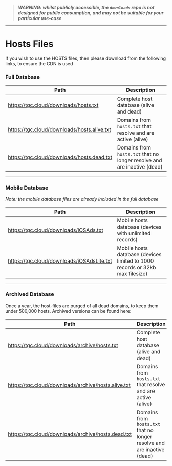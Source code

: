 >_**WARNING: whilst publicly accessible, the `downloads` repo is not designed for public consumption, and may not be suitable for your particular use-case**_

****

# Hosts Files

If you wish to use the HOSTS files, then please download from the following links, to ensure the CDN is used

### Full Database

Path | Description
------ | ------
https://tgc.cloud/downloads/hosts.txt | Complete host database (alive and dead)
https://tgc.cloud/downloads/hosts.alive.txt | Domains from `hosts.txt` that resolve and are active (alive)
https://tgc.cloud/downloads/hosts.dead.txt |Domains from `hosts.txt` that no longer resolve and are inactive (dead)

****

### Mobile Database
*Note: the mobile database files are already included in the full database*

Path | Description
------ | ------
https://tgc.cloud/downloads/iOSAds.txt | Mobile hosts database (devices with unlimited records)
https://tgc.cloud/downloads/iOSAdsLite.txt | Mobile hosts database (devices limited to 1000 records or 32kb max filesize)

****

### Archived Database
Once a year, the host-files are purged of all dead domains, to keep them under 500,000 hosts. Archived versions can be found here:

Path | Description
------ | ------
https://tgc.cloud/downloads/archive/hosts.txt | Complete host database (alive and dead)
https://tgc.cloud/downloads/archive/hosts.alive.txt | Domains from `hosts.txt` that resolve and are active (alive)
https://tgc.cloud/downloads/archive/hosts.dead.txt |Domains from `hosts.txt` that no longer resolve and are inactive (dead)

